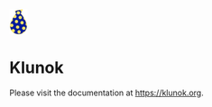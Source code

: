 <img src='./misc/logo.svg' alt="Klunok logotype — a blue-yellow bundle" width="32"/>

# Klunok

Please visit the documentation at https://klunok.org.

